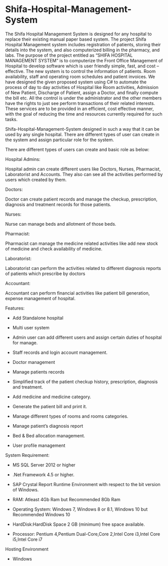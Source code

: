 # Shifa-Hospital-Management-System
The Shifa Hospital Management System is designed for any hospital to replace their existing manual paper based system. The project Shifa Hospital Management system includes registration of patients, storing their details into the system, and also computerized billing in the pharmacy, and labs. The purpose of the project entitled as “SHIFA HOSPITAL MANAGEMENT SYSTEM” is to computerize the Front Office Management of Hospital to develop software which is user friendly simple, fast, and cost – effective. The new system is to control the information of patients. Room availability, staff and operating room schedules and patient invoices. We have designed the given proposed system using C# to automate the process of day to day activities of Hospital like Room activities, Admission of New Patient, Discharge of Patient, assign a Doctor, and finally compute the bill etc. All the control is under the administrator and the other members have the rights to just see perform transactions of their related interests. These services are to be provided in an efficient, cost effective manner, with the goal of reducing the time and resources currently required for such tasks.

Shifa-Hospital-Management-System designed in such a way that it can be used by any single hospital. There are different types of user can create in the system and assign particular role for the system.

There are different types of users can create and basic role as below:

Hospital Admins:

Hospital admin can create different users like Doctors, Nurses, Pharmacist, Laboratorist and Accounts. They also can see all the activities performed by users which created by them.

Doctors:

Doctor can create patient records and manage the checkup, prescription, diagnosis and treatment records for those patients.

Nurses:

Nurse can manage beds and allotment of those beds.

Pharmacist:

Pharmacist can manage the medicine related activities like add new stock of medicine and check availability of medicine.

Laboratorist:

Laboratorist can perform the activities related to different diagnosis reports of patients which prescribe by doctors

Accountant:

Accountant can perform financial activities like patient bill generation, expense management of hospital.

Features:

- Add Standalone hospital

- Multi user system

- Admin user can add different users and assign certain duties of hospital for manage.

- Staff records and login account management.

- Doctor management

- Manage patients records

- Simplified track of the patient checkup history, prescription, diagnosis and treatment.

- Add medicine and medicine category.

- Generate the patient bill and print it.

- Manage different types of rooms and rooms categories.

- Manage patient’s diagnosis report

- Bed & Bed allocation management.

- User profile management

System Requirement:

- MS SQL Server 2012 or higher

- .Net Framework 4.5 or higher.

- SAP Crystal Report Runtime Environment with respect to the bit version of Windows.

- RAM: Atleast 4Gb Ram but Recommended 8Gb Ram

- Operating System: Windows 7, Windows 8 or 8.1, Windows 10 but Recommended Windows 10

- HardDisk:HardDisk Space 2 GB (minimum) free space available.

- Processor: Pentium 4,Pentium Dual-Core,Core 2,Intel Core i3,Intel Core i5,Intel Core i7

Hosting Environment
- Windows
